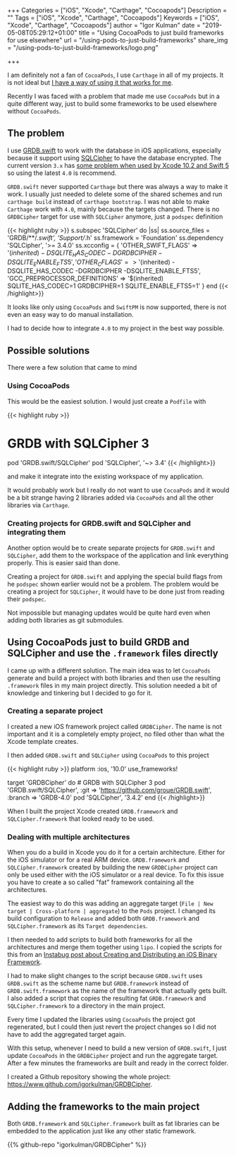 +++
Categories = ["iOS", "Xcode", "Carthage", "Cocoapods"]
Description = ""
Tags = ["iOS", "Xcode", "Carthage", "Cocoapods"]
Keywords = ["iOS", "Xcode", "Carthage", "Cocoapods"]
author = "Igor Kulman"
date = "2019-05-08T05:29:12+01:00"
title = "Using CocoaPods to just build frameworks for use elsewhere"
url = "/using-pods-to-just-build-frameworks"
share_img = "/using-pods-to-just-build-frameworks/logo.png"

+++

I am definitely not a fan of `CocoaPods`, I use `Carthage` in all of my projects. It is not ideal but [I have a way of using it that works for me](/building-ios-depedencies-with-carthage/). 

Recently I was faced with a problem that made me use `CocoaPods` but in a quite different way, just to build some frameworks to be used elsewhere without `CocoaPods`.

## The problem

I use [GRDB.swift](https://github.com/groue/GRDB.swift) to work with the database in iOS applications, especially because it support using [SQLCipher](https://github.com/sqlcipher/sqlcipher) to have the database encrypted. The current version `3.x` has [some problem when used by Xcode 10.2 and Swift 5](https://github.com/groue/GRDB.swift/issues/482) so using the latest `4.0` is recommend.

`GRDB.swift` never supported `Carthage` but there was always a way to make it work. I usually just needed to delete some of the shared schemes and run `carthage build` instead of `carthage bootstrap`. I was not able to make `Carthage` work with `4.0`, mainly because the targets changed. There is no `GRDBCipher` target for use with `SQLCipher` anymore, just a `podspec` definition

{{< highlight ruby >}}
  s.subspec 'SQLCipher' do |ss|
    ss.source_files = 'GRDB/**/*.swift', 'Support/*.h'
    ss.framework = 'Foundation'
    ss.dependency 'SQLCipher', '>= 3.4.0'
    ss.xcconfig = {
      'OTHER_SWIFT_FLAGS' => '$(inherited) -D SQLITE_HAS_CODEC -D GRDBCIPHER -D SQLITE_ENABLE_FTS5',
      'OTHER_CFLAGS' => '$(inherited) -DSQLITE_HAS_CODEC -DGRDBCIPHER -DSQLITE_ENABLE_FTS5',
      'GCC_PREPROCESSOR_DEFINITIONS' => '$(inherited) SQLITE_HAS_CODEC=1 GRDBCIPHER=1 SQLITE_ENABLE_FTS5=1'
    }
end
{{< /highlight>}}

It looks like only using `CocoaPods` and `SwiftPM` is now supported, there is not even an easy way to do manual installation.

I had to decide how to integrate `4.0` to my project in the best way possible.

<!--more-->

## Possible solutions

There were a few solution that came to mind

### Using CocoaPods

This would be the easiest solution. I would just create a `Podfile` with

{{< highlight ruby >}}
# GRDB with SQLCipher 3
pod 'GRDB.swift/SQLCipher'
pod 'SQLCipher', '~> 3.4'
{{< /highlight>}}

and make it integrate into the existing workspace of my application. 

It would probably work but I really do not want to use `CocoaPods` and it would be a bit strange having 2 libraries added via  `CocoaPods` and all the other libraries via `Carthage`.

### Creating projects for GRDB.swift and SQLCipher and integrating them

Another option would be to create separate projects for `GRDB.swift` and `SQLCipher`, add them to the workspace of the application and link everything properly. This is easier said than done. 

Creating a project for `GRDB.swift` and applying the special build flags from he `podspec` shown earlier would not be a problem. The problem would be creating a project for `SQLCipher`, it would have to be done just from reading their `podspec`. 

Not impossible but managing updates would be quite hard even when adding both libraries as git submodules.

## Using CocoaPods just to build GRDB and SQLCipher and use the `.framework` files directly

I came up with a different solution. The main idea was to let `CocoaPods` generate and build a project with both libraries and then use the resulting `.framework` files in my main project directly. This solution needed a bit of knowledge and tinkering but I decided to go for it.

### Creating a separate project

I created a new iOS framework project called `GRDBCipher`. The name is not important and it is a completely empty project, no filed other than what the Xcode template creates.

I then added `GRDB.swift` and `SQLCipher` using `CocoaPods` to this project

{{< highlight ruby >}}
platform :ios, '10.0'
use_frameworks!

target 'GRDBCipher' do
    # GRDB with SQLCipher 3
    pod 'GRDB.swift/SQLCipher', :git => 'https://github.com/groue/GRDB.swift', :branch => 'GRDB-4.0'
    pod 'SQLCipher', '3.4.2'
end
{{< /highlight>}}

When I built the project Xcode created `GRDB.framework` and `SQLCipher.framework` that looked ready to be used.

### Dealing with multiple architectures

When you do a build in Xcode you do it for a certain architecture. Either for the iOS simulator or for a real ARM device. `GRDB.framework` and `SQLCipher.framework` created by building the new `GRDBCipher` project can only be used either with the iOS simulator or a real device. To fix this issue you have to create a so called "fat" framework containing all the architectures. 

The easiest way to do this was adding an aggregate target (`File | New target | Cross-platform | aggregate`) to the `Pods` project. I changed its build configuration to `Release` and added both `GRDB.framework` and `SQLCipher.framework` as its `Target dependencies`. 

I then needed to add scripts to build both frameworks for all the architectures and merge them together using `lipo`. I copied the scripts for this from an [Instabug post about Creating and Distributing an iOS Binary Framework](https://instabug.com/blog/ios-binary-framework/).

I had to make slight changes to the script because `GRDB.swift` uses  `GRDB.swift` as the scheme name but  `GRDB.framework` instead of  `GRDB.swift.framework` as the name of the framework that actually gets built. I also added a script that copies the resulting fat `GRDB.framework` and `SQLCipher.framework` to a directory in the main project. 

Every time I updated the libraries using `CocoaPods` the project got regenerated, but I could then just revert the project changes so I did not have to add the aggregated target again.

With this setup, whenever I need to build a new version of `GRDB.swift`, I just update `CocoaPods` in the  `GRDBCipher` project and run the aggregate target. After a few minutes the frameworks are built and ready in the correct folder.

I created a Github repository showing the whole project: https://www.github.com/igorkulman/GRDBCipher.

## Adding the frameworks to the main project

Both `GRDB.framework` and `SQLCipher.framework` built as fat libraries can be embedded to the application just like any other static framework. 

{{% github-repo "igorkulman/GRDBCipher" %}}